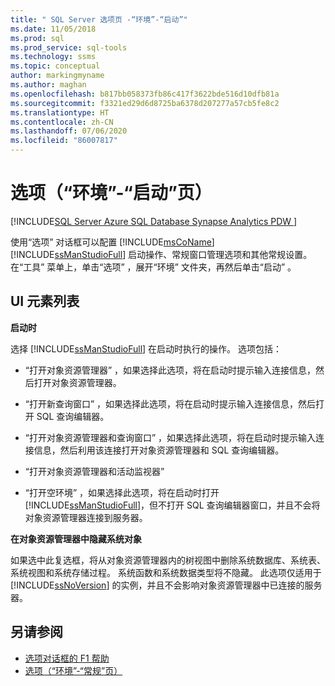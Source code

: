 ```yaml
---
title: " SQL Server 选项页 -“环境”-“启动”"
ms.date: 11/05/2018
ms.prod: sql
ms.prod_service: sql-tools
ms.technology: ssms
ms.topic: conceptual
author: markingmyname
ms.author: maghan
ms.openlocfilehash: b817bb058373fb86c417f3622bde516d10dfb81a
ms.sourcegitcommit: f3321ed29d6d8725ba6378d207277a57cb5fe8c2
ms.translationtype: HT
ms.contentlocale: zh-CN
ms.lasthandoff: 07/06/2020
ms.locfileid: "86007817"
---
```

# <a name="options-environment---startup-page"></a>选项（“环境”-“启动”页）

[!INCLUDE[SQL Server Azure SQL Database Synapse Analytics PDW ](../../includes/applies-to-version/sql-asdb-asdbmi-asa-pdw.md)]

使用“选项”  对话框可以配置 [!INCLUDE[msCoName](../../includes/msconame_md.md)] [!INCLUDE[ssManStudioFull](../../includes/ssmanstudiofull-md.md)] 启动操作、常规窗口管理选项和其他常规设置。 在“工具”  菜单上，单击“选项”  ，展开“环境”  文件夹，再然后单击“启动”  。

## <a name="ui-element-list"></a>UI 元素列表

**启动时**

选择 [!INCLUDE[ssManStudioFull](../../includes/ssmanstudiofull-md.md)] 在启动时执行的操作。 选项包括：

- “打开对象资源管理器”  ，如果选择此选项，将在启动时提示输入连接信息，然后打开对象资源管理器。

- “打开新查询窗口”  ，如果选择此选项，将在启动时提示输入连接信息，然后打开 SQL 查询编辑器。

- “打开对象资源管理器和查询窗口”  ，如果选择此选项，将在启动时提示输入连接信息，然后利用该连接打开对象资源管理器和 SQL 查询编辑器。

- “打开对象资源管理器和活动监视器”

- “打开空环境”  ，如果选择此选项，将在启动时打开 [!INCLUDE[ssManStudioFull](../../includes/ssmanstudiofull-md.md)]，但不打开 SQL 查询编辑器窗口，并且不会将对象资源管理器连接到服务器。

**在对象资源管理器中隐藏系统对象**

如果选中此复选框，将从对象资源管理器内的树视图中删除系统数据库、系统表、系统视图和系统存储过程。 系统函数和系统数据类型将不隐藏。 此选项仅适用于 [!INCLUDE[ssNoVersion](../../includes/ssnoversion-md.md)] 的实例，并且不会影响对象资源管理器中已连接的服务器。

## <a name="see-also"></a>另请参阅

- [选项对话框的 F1 帮助](options-dialog-boxes-f1-help.md)
- [选项（“环境”-“常规”页）](options-environment-general-page.md)
